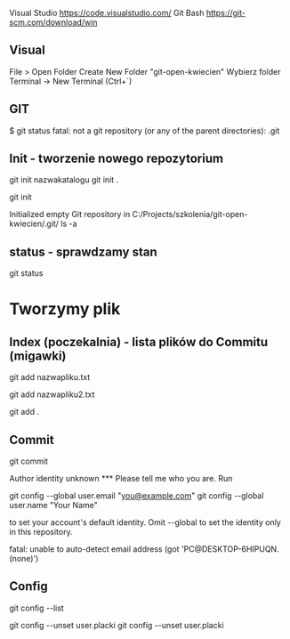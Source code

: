Visual Studio https://code.visualstudio.com/
Git Bash https://git-scm.com/download/win

## Visual 
File > Open Folder
Create New Folder "git-open-kwiecien"
Wybierz folder
Terminal -> New Terminal (Ctrl+`)

## GIT 
$ git status
fatal: not a git repository (or any of the parent directories): .git

## Init - tworzenie nowego repozytorium
git init nazwakatalogu
git init .

git init

Initialized empty Git repository in C:/Projects/szkolenia/git-open-kwiecien/.git/
ls -a

## status - sprawdzamy stan
git status

# Tworzymy plik


## Index (poczekalnia) - lista plików do Commitu (migawki)
git add nazwapliku.txt
<!-- git status - nazwapliku.txt -- na zielono! - W poczekalni! -->
git add nazwapliku2.txt
<!-- dodajemy caly katalog bieżący do poczekalni -->
git add . 

## Commit
git commit 

Author identity unknown
*** Please tell me who you are.
Run

  git config --global user.email "you@example.com"
  git config --global user.name "Your Name"

to set your account's default identity.
Omit --global to set the identity only in this repository.

fatal: unable to auto-detect email address (got 'PC@DESKTOP-6HIPUQN.(none)')

## Config
git config --list
<!-- Kaskada - lokalne nadpisuja globalne, globlne nadpisuja wbudowane -->
<!-- katalogprojektu/.git/gitconfig -->

git config --unset user.placki 
git config --unset user.placki 